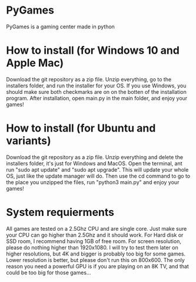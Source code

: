 # PyGames
PyGames is a gaming center made in python
# How to install (for Windows 10 and Apple Mac)
Download the git repository as a zip file. Unzip everything, go to the installers folder, and run the installer for your OS. If you use Windows, you should make sure both checkmarks are on on the botten of the installation program. After installation, open main.py in the main folder, and enjoy your games!
# How to install (for Ubuntu and variants)
Download the git repository as a zip file. Unzip everything and delete the installers folder, it's just for Windows and MacOS. Open the terminal, ant run "sudo apt update" and "sudo apt upgrade". This will update your whole OS, just like the update manager will do. Then use the cd command to go to the place you unzipped the files, run "python3 main.py" and enjoy your games!
# System requierments
All games are tested on a 2.5Ghz CPU and are single core. Just make sure your CPU can go higher than 2.5Ghz and it should work. For Hard disk or SSD room, I recommend having 1GB of free room. For screen resolution, please do nothing higher than 1920x1080. I will try to test them later on higher resolutions, but 4K and bigger is probably too big for some games. Lower resolution is better, but please don't run this on 800x600. The only reason you need a powerful GPU is if you are playing on an 8K TV, and that could be too big for those games...
